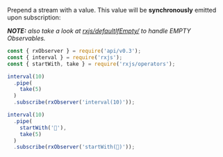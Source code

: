<!--
name:       
title:      startWith
pageTitle:	startWith — RxJS operator example + marble diagram
desc:       Prepend a stream with a value
docsUrl:	https://rxjs.dev/api/operators/startWith
-->

Prepend a stream with a value. This value will be **synchronously** emitted upon subscription:

_**NOTE:** also take a look at [rxjs/defaultIfEmpty/](/rxjs/defaultIfEmpty/) to handle EMPTY Observables._

```js
const { rxObserver } = require('api/v0.3');
const { interval } = require('rxjs');
const { startWith, take } = require('rxjs/operators');

interval(10)
  .pipe(
    take(5)
  )
  .subscribe(rxObserver('interval(10)'));

interval(10)
  .pipe(
    startWith('🐶'),
    take(5)
  )
  .subscribe(rxObserver('startWith(🐶)'));
```